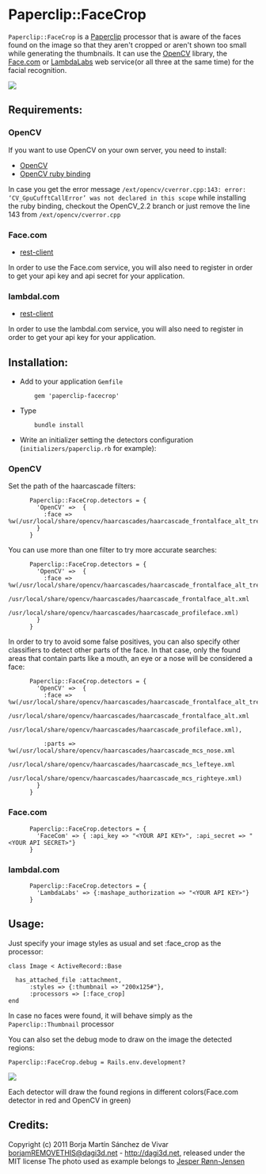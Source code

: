 Paperclip::FaceCrop
====================
`Paperclip::FaceCrop` is a [Paperclip][paperclip] processor that is aware of the faces found on the image
so that they aren't cropped or aren't shown too small while generating the thumbnails.
It can use the [OpenCV][opencv] library, the [Face.com][face_com] or [LambdaLabs][lambda_labs] web service(or all three at the same time) for the facial recognition.

![](https://github.com/dagi3d/paperclip-facecrop/raw/master/README_example.jpg)

Requirements:
-------------

### OpenCV

If you want to use OpenCV on your own server, you need to install:

- [OpenCV][opencv]
- [OpenCV ruby binding][ruby-opencv]

In case you get the error message `/ext/opencv/cverror.cpp:143: error: ‘CV_GpuCufftCallError’ was not declared in this scope` while installing the ruby binding,
checkout the OpenCV_2.2 branch or just remove the line 143 from `/ext/opencv/cverror.cpp`


### Face.com
- [rest-client][rest-client]

In order to use the Face.com service, you will also need to register in order to get your api key and api secret for your application.

### lambdal.com
- [rest-client][rest-client]

In order to use the lambdal.com service, you will also need to register in order to get your api key for your application.



Installation:
-------------
- Add to your application `Gemfile`

          gem 'paperclip-facecrop'

- Type

          bundle install


- Write an initializer setting the detectors configuration (`initializers/paperclip.rb` for example):

### OpenCV

Set the path of the haarcascade filters:

          Paperclip::FaceCrop.detectors = {
            'OpenCV' =>  {
              :face => %w(/usr/local/share/opencv/haarcascades/haarcascade_frontalface_alt_tree.xml)
            }
          }



You can use more than one filter to try more accurate searches:

          Paperclip::FaceCrop.detectors = {
            'OpenCV' =>  {
              :face => %w(/usr/local/share/opencv/haarcascades/haarcascade_frontalface_alt_tree.xml
                          /usr/local/share/opencv/haarcascades/haarcascade_frontalface_alt.xml
                          /usr/local/share/opencv/haarcascades/haarcascade_profileface.xml)
            }
          }



In order to try to avoid some false positives, you can also specify other classifiers to detect other parts of the face. In that case,
only the found areas that contain parts like a mouth, an eye or a nose will be considered a face:

          Paperclip::FaceCrop.detectors = {
            'OpenCV' =>  {
              :face => %w(/usr/local/share/opencv/haarcascades/haarcascade_frontalface_alt_tree.xml
                          /usr/local/share/opencv/haarcascades/haarcascade_frontalface_alt.xml
                          /usr/local/share/opencv/haarcascades/haarcascade_profileface.xml),

              :parts => %w(/usr/local/share/opencv/haarcascades/haarcascade_mcs_nose.xml
                           /usr/local/share/opencv/haarcascades/haarcascade_mcs_lefteye.xml
                           /usr/local/share/opencv/haarcascades/haarcascade_mcs_righteye.xml)
            }
          }


### Face.com

          Paperclip::FaceCrop.detectors = {
            'FaceCom' => { :api_key => "<YOUR API KEY>", :api_secret => "<YOUR API SECRET>"}
          }

### lambdal.com

          Paperclip::FaceCrop.detectors = {
            'LambdaLabs' => {:mashape_authorization => "<YOUR API KEY>"}
          }  



Usage:
------
Just specify your image styles as usual and set :face_crop as the processor:

    class Image < ActiveRecord::Base

      has_attached_file :attachment,
          :styles => {:thumbnail => "200x125#"},
          :processors => [:face_crop]
    end

In case no faces were found, it will behave simply as the `Paperclip::Thumbnail` processor


You can also set the debug mode to draw on the image the detected regions:

    Paperclip::FaceCrop.debug = Rails.env.development?

![](https://github.com/dagi3d/paperclip-facecrop/raw/master/README_example_b.jpg)

Each detector will draw the found regions in different colors(Face.com detector in red and OpenCV in green)

Credits:
--------
Copyright (c) 2011 Borja Martín Sánchez de Vivar <borjamREMOVETHIS@dagi3d.net> - <http://dagi3d.net>, released under the MIT license
The photo used as example belongs to [Jesper Rønn-Jensen](http://www.flickr.com/photos/jesper/)

[face_com]: http://face.com
[lambda_labs]: http://lambdal.com
[rest-client]: https://rubygems.org/gems/rest-client
[paperclip]: https://github.com/thoughtbot/paperclip
[opencv]: http://opencv.willowgarage.com/
[ruby-opencv]: https://github.com/ser1zw/ruby-opencv
